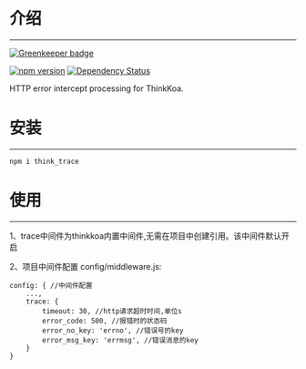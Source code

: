 # 介绍
-----

[![Greenkeeper badge](https://badges.greenkeeper.io/thinkkoa/think_trace.svg)](https://greenkeeper.io/)

[![npm version](https://badge.fury.io/js/think_trace.svg)](https://badge.fury.io/js/think_trace)
[![Dependency Status](https://david-dm.org/thinkkoa/think_trace.svg)](https://david-dm.org/thinkkoa/think_trace)

HTTP error intercept processing for ThinkKoa.

# 安装
-----

```
npm i think_trace
```

# 使用
-----

1、trace中间件为thinkkoa内置中间件,无需在项目中创建引用。该中间件默认开启

2、项目中间件配置 config/middleware.js:
```
config: { //中间件配置
    ...,
    trace: {
        timeout: 30, //http请求超时时间,单位s
        error_code: 500, //报错时的状态码
        error_no_key: 'errno', //错误号的key
        error_msg_key: 'errmsg', //错误消息的key
    }
}
```